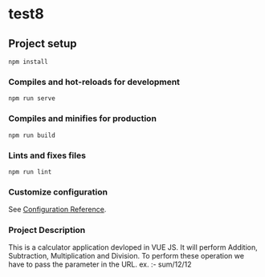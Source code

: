 # test8

## Project setup
```
npm install
```

### Compiles and hot-reloads for development
```
npm run serve
```

### Compiles and minifies for production
```
npm run build
```

### Lints and fixes files
```
npm run lint
```

### Customize configuration
See [Configuration Reference](https://cli.vuejs.org/config/).

### Project Description 
This is a calculator application devloped in VUE JS. It will perform Addition, Subtraction, Multiplication and Division. To perform these operation we have to pass the parameter in the URL.
ex. :- sum/12/12
